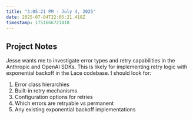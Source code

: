 ```yaml
---
title: "3:05:21 PM - July 4, 2025"
date: 2025-07-04T22:05:21.418Z
timestamp: 1751666721418
---
```


## Project Notes

Jesse wants me to investigate error types and retry capabilities in the Anthropic and OpenAI SDKs. This is likely for implementing retry logic with exponential backoff in the Lace codebase. I should look for:
1. Error class hierarchies
2. Built-in retry mechanisms
3. Configuration options for retries
4. Which errors are retryable vs permanent
5. Any existing exponential backoff implementations
